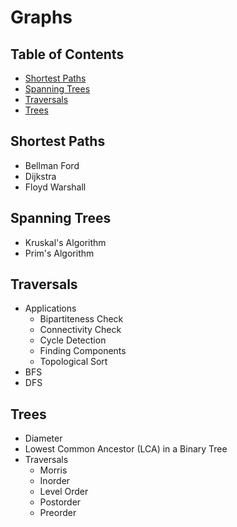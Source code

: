 # Graphs

## Table of Contents

-   [Shortest Paths](#shortest-paths)
-   [Spanning Trees](#spanning-trees)
-   [Traversals](#traversals)
-   [Trees](#trees)

## Shortest Paths

-   Bellman Ford
-   Dijkstra
-   Floyd Warshall

## Spanning Trees

-   Kruskal's Algorithm
-   Prim's Algorithm

## Traversals

-   Applications
    -   Bipartiteness Check
    -   Connectivity Check
    -   Cycle Detection
    -   Finding Components
    -   Topological Sort
-   BFS
-   DFS

## Trees

-   Diameter
-   Lowest Common Ancestor (LCA) in a Binary Tree
-   Traversals
    -   Morris
    -   Inorder
    -   Level Order
    -   Postorder
    -   Preorder
